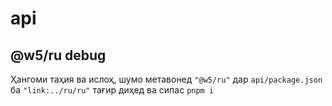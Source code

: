 # api

## @w5/ru debug

Ҳангоми таҳия ва ислоҳ, шумо метавонед `"@w5/ru"` дар `api/package.json` ба `"link:../ru/ru"` тағир диҳед ва сипас `pnpm i`
